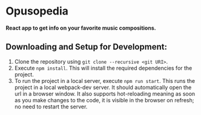 # Opusopedia

**React app to get info on your favorite music compositions.**

## Downloading and Setup for Development:
1. Clone the repository using `git clone --recursive <git URI>`.
2. Execute `npm install`. This will install the required dependencies for the project.
3. To run the project in a local server, execute `npm run start`. This runs the project in a local webpack-dev server. It should automatically open the url in a browser window. It also supports hot-reloading meaning as soon as you make changes to the code, it is visible in the browser on refresh; no need to restart the server.

